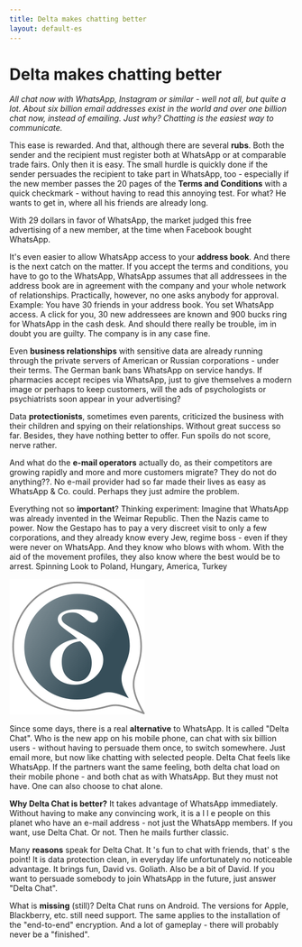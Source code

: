 ```yaml
---
title: Delta makes chatting better
layout: default-es
---
```


# Delta makes chatting better

_All chat now with WhatsApp, Instagram or similar - well not all, but quite a lot. About six billion email addresses exist in the world and over one billion chat now, instead of emailing. Just why? Chatting is the easiest way to communicate._

This ease is rewarded. And that, although there are several **rubs**. Both the sender and the recipient must register both at WhatsApp or at comparable trade fairs. Only then it is easy. The small hurdle is quickly done if the sender persuades the recipient to take part in WhatsApp, too - especially if the new member passes the 20 pages of the **Terms and Conditions** with a quick checkmark - without having to read this annoying test. For what? He wants to get in, where all his friends are already long. 

With 29 dollars in favor of WhatsApp, the market judged this free advertising of a new member, at the time when Facebook bought WhatsApp.

It's even easier to allow WhatsApp access to your **address book**. And there is the next catch on the matter. If you accept the terms and conditions, you have to go to the WhatsApp, WhatsApp assumes that all addressees in the address book are in agreement with the company and your whole network of relationships. Practically, however, no one asks anybody for approval. Example: You have 30 friends in your address book. You set WhatsApp access. A click for you, 30 new addressees are known and 900 bucks ring for WhatsApp in the cash desk. And should there really be trouble, im in doubt you are guilty. The company is in any case fine.

Even **business relationships** with sensitive data are already running through the private servers of American or Russian corporations - under their terms. The German bank bans WhatsApp on service handys. If pharmacies accept recipes via WhatsApp, just to give themselves a modern image or perhaps to keep customers, will the ads of psychologists or psychiatrists soon appear in your advertising?

Data **protectionists**, sometimes even parents, criticized the business with their children and spying on their relationships. Without great success so far. Besides, they have nothing better to offer. Fun spoils do not score, nerve rather.

And what do the **e-mail operators** actually do, as their competitors are growing rapidly and more and more customers migrate? They do not do anything??. No e-mail provider had so far made their lives as easy as WhatsApp & Co. could. Perhaps they just admire the problem.

Everything not so **important**? Thinking experiment: Imagine that WhatsApp was already invented in the Weimar Republic. Then the Nazis came to power. Now the Gestapo has to pay a very discreet visit to only a few corporations, and they already know every Jew, regime boss - even if they were never on WhatsApp. And they know who blows with whom. With the aid of the movement profiles, they also know where the best would be to arrest. Spinning Look to Poland, Hungary, America, Turkey

![Delta Chat Logo](/assets/home/intro1.png)

Since some days, there is a real **alternative** to WhatsApp. It is called "Delta Chat". Who is the new app on his mobile phone, can chat with six billion users - without having to persuade them once, to switch somewhere. Just email more, but now like chatting with selected people. Delta Chat feels like WhatsApp. If the partners want the same feeling, both delta chat load on their mobile phone - and both chat as with WhatsApp. But they must not have. One can also choose to chat alone.

**Why Delta Chat is better?** It takes advantage of WhatsApp immediately. Without having to make any convincing work, it is a l l e people on this planet who have an e-mail address - not just the WhatsApp members. If you want, use Delta Chat. Or not. Then he mails further classic.

Many **reasons** speak for Delta Chat. It 's fun to chat with friends, that' s the point! It is data protection clean, in everyday life unfortunately no noticeable advantage. It brings fun, David vs. Goliath. Also be a bit of David. If you want to persuade somebody to join WhatsApp in the future, just answer "Delta Chat".

What is **missing** (still)? Delta Chat runs on Android. The versions for Apple, Blackberry, etc. still need support. The same applies to the installation of the "end-to-end" encryption. And a lot of gameplay - there will probably never be a "finished".
